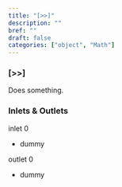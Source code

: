 ```yaml
---
title: "[>>]"
description: ""
bref: ""
draft: false
categories: ["object", "Math"]
---
```


### [>>]

Does something.

### Inlets & Outlets

inlet 0

 - dummy

outlet 0

 - dummy
 
